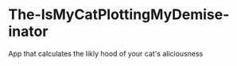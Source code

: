 # The-IsMyCatPlottingMyDemise-inator
App that calculates the likly hood of your cat's aliciousness 
